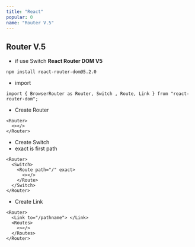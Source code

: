 ```yaml
---
title: "React"
popular: 0
name: "Router V.5"
---
```


## Router V.5

- if use Switch **React Router DOM V5**

```
npm install react-router-dom@5.2.0
```

- import

```
import { BrowserRouter as Router, Switch , Route, Link } from "react-router-dom";
```

- Create Router

```
<Router>
  <></>
</Router>
```

- Create Switch
- exact is first path

```
<Router>
  <Switch>
    <Route path="/" exact>
      <></>
    </Route>
  </Switch>
</Router>
```

- Create Link

```
<Router>
  <Link to="/pathname"> </Link>
  <Routes>
    <></>
  </Routes>
</Router>
```
